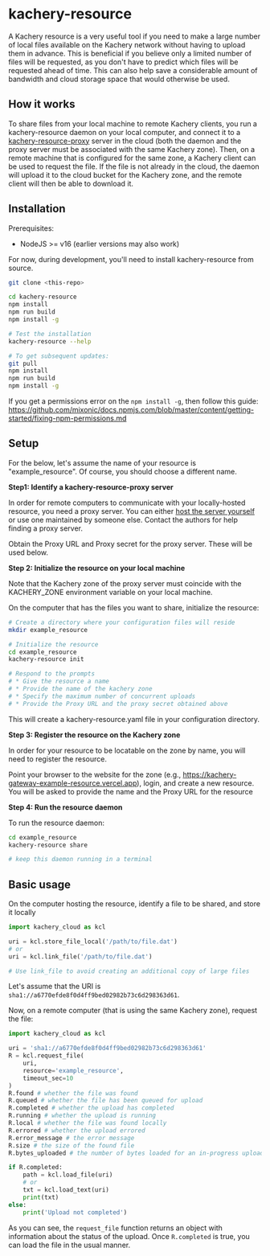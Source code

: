 # kachery-resource

A Kachery resource is a very useful tool if you need to make a large number of local files available on the Kachery network without having to upload them in advance. This is beneficial if you believe only a limited number of files will be requested, as you don't have to predict which files will be requested ahead of time. This can also help save a considerable amount of bandwidth and cloud storage space that would otherwise be used.

## How it works

To share files from your local machine to remote Kachery clients, you run a kachery-resource daemon on your local computer, and connect it to a [kachery-resource-proxy](https://github.com/scratchrealm/kachery-resource-proxy/blob/main/README.md) server in the cloud (both the daemon and the proxy server must be associated with the same Kachery zone). Then, on a remote machine that is configured for the same zone, a Kachery client can be used to request the file. If the file is not already in the cloud, the daemon will upload it to the cloud bucket for the Kachery zone, and the remote client will then be able to download it.

## Installation

Prerequisites:
* NodeJS >= v16 (earlier versions may also work)

For now, during development, you'll need to install kachery-resource from source.

```bash
git clone <this-repo>

cd kachery-resource
npm install
npm run build
npm install -g

# Test the installation
kachery-resource --help

# To get subsequent updates:
git pull
npm install
npm run build
npm install -g
```

If you get a permissions error on the `npm install -g`, then follow this guide:
https://github.com/mixonic/docs.npmjs.com/blob/master/content/getting-started/fixing-npm-permissions.md

## Setup

For the below, let's assume the name of your resource is "example_resource". Of course, you should choose a different name.

**Step1: Identify a kachery-resource-proxy server**

In order for remote computers to communicate with your locally-hosted resource, you need a proxy server. You can either [host the server yourself](https://github.com/scratchrealm/kachery-resource-proxy/blob/main/README.md) or use one maintained by someone else. Contact the authors for help finding a proxy server.

Obtain the Proxy URL and Proxy secret for the proxy server. These will be used below.

**Step 2: Initialize the resource on your local machine**

Note that the Kachery zone of the proxy server must coincide with the KACHERY_ZONE environment variable on your local machine.

On the computer that has the files you want to share, initialize the resource:

```bash
# Create a directory where your configuration files will reside
mkdir example_resource

# Initialize the resource
cd example_resource
kachery-resource init

# Respond to the prompts
# * Give the resource a name
# * Provide the name of the kachery zone
# * Specify the maximum number of concurrent uploads
# * Provide the Proxy URL and the proxy secret obtained above
```

This will create a kachery-resource.yaml file in your configuration directory.

**Step 3: Register the resource on the Kachery zone**

In order for your resource to be locatable on the zone by name, you will need to register the resource.

Point your browser to the website for the zone (e.g., https://kachery-gateway-example-resource.vercel.app), login, and create a new resource. You will be asked to provide the name and the Proxy URL for the resource

**Step 4: Run the resource daemon**

To run the resource daemon:

```bash
cd example_resource
kachery-resource share

# keep this daemon running in a terminal
```

## Basic usage

On the computer hosting the resource, identify a file to be shared, and store it locally

```python
import kachery_cloud as kcl

uri = kcl.store_file_local('/path/to/file.dat')
# or
uri = kcl.link_file('/path/to/file.dat')

# Use link_file to avoid creating an additional copy of large files
```

Let's assume that the URI is `sha1://a6770efde8f0d4ff9bed02982b73c6d298363d61`.

Now, on a remote computer (that is using the same Kachery zone), request the file:

```python
import kachery_cloud as kcl

uri = 'sha1://a6770efde8f0d4ff9bed02982b73c6d298363d61'
R = kcl.request_file(
    uri,
    resource='example_resource',
    timeout_sec=10
)
R.found # whether the file was found
R.queued # whether the file has been queued for upload
R.completed # whether the upload has completed
R.running # whether the upload is running
R.local # whether the file was found locally
R.errored # whether the upload errored
R.error_message # the error message
R.size # the size of the found file
R.bytes_uploaded # the number of bytes loaded for an in-progress upload

if R.completed:
    path = kcl.load_file(uri)
    # or
    txt = kcl.load_text(uri)
    print(txt)
else:
    print('Upload not completed')
```

As you can see, the `request_file` function returns an object with information about the status of the upload. Once `R.completed` is true, you can load the file in the usual manner.
